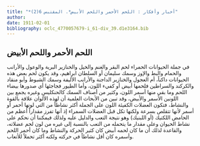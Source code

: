 ```yaml
---
title: "*أخبار وأفكار : اللحم الأحمر واللحم الأبيض*. المقتبس 6(2)"
author: 
date: 1911-02-01
bibliography: oclc_4770057679-i_61-div_39.d1e3164.bib
---
```




##  اللحم الأحمر واللحم الأبيض 


 في جملة الحيوانات الحمراء لحم البقر والغنم والخيل والخنازير البرية والوعول والأرانب والحمام والبط والإوز وسمك سليمان أو السلطان ابراهيم، وقد يكون لحم بعض هذه الحيوانات داكناً، أم العجول والخنازير الداجنة والأرانب الأليفة وسمك الشبوط وأبو منقاد والكركند والسراطين فلحمها أبيض أو كفيء اللون، وأما الطيور فجاجئها أي صدورها بيضاء اللحم وما بقي منها أسمر اللون، وكثير من أصناف السمك كالحنكليس وغيره يجمع بين اللونين الأسمر والأبيض، وقد تبين من الأبحاث العلمية أن لهذه الألوان علاقة بالقوة   والنشاط، فتكون العضلات الكفيئة اللون على الجملة أكثر نشاطاً من التي لونها أحمر أو أسمر لأنها تتقلص بسرعة ولكنها تكل قبل العضلات السمراء إذ أنها تفرز مقداراً أعظم من الحامض اللكتيك (أو اللبنيك) وهو نتيجة التعب والدليل عليه   ولذلك فيمكننا أن نحكم على نشاط الحيوان وعلى مقدار ما يتحمله من التعب بالنسبة إلى غيره من لون لحم عضلاته، والقاعدة لذلك أن ما كان لحمه أبيض كان كثير الحركة والنشاط وما كان أحمر اللحم وأسمره كان أقل نشاطاً في حركته ولكنه أكثر تحملاً للأتعاب. 
